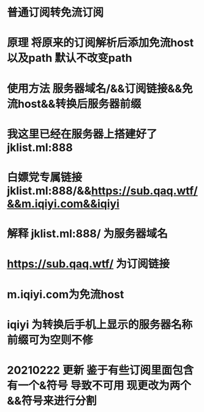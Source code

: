 # 普通订阅转免流订阅 
# 原理  将原来的订阅解析后添加免流host以及path 默认不改变path
# 使用方法   服务器域名/&&订阅链接&&免流host&&转换后服务器前缀
#  我这里已经在服务器上搭建好了    jklist.ml:888
# 白嫖党专属链接  jklist.ml:888/&&https://sub.qaq.wtf/&&m.iqiyi.com&&iqiyi  
# 解释  jklist.ml:888/  为服务器域名
# https://sub.qaq.wtf/ 为订阅链接
# m.iqiyi.com为免流host 
# iqiyi 为转换后手机上显示的服务器名称前缀可为空则不修
# 20210222 更新   鉴于有些订阅里面包含有一个&符号  导致不可用  现更改为两个&&符号来进行分割
